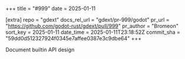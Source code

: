 +++
title = "#999"
date = 2025-01-11

[extra]
repo = "gdext"
docs_rel_url = "gdext/pr-999/godot"
pr_url = "https://github.com/godot-rust/gdext/pull/999"
pr_author = "Bromeon"
sort_key = 2025-01-11
date_time = 2025-01-11T23:18:52Z
commit_sha = "59dd0d512327924f0345e7affee0387e3c9dbe64"
+++

Document builtin API design
